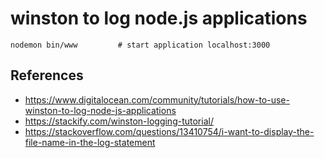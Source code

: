 # winston to log node.js applications

```shell
nodemon bin/www         # start application localhost:3000
```

## References

- https://www.digitalocean.com/community/tutorials/how-to-use-winston-to-log-node-js-applications
- https://stackify.com/winston-logging-tutorial/
- https://stackoverflow.com/questions/13410754/i-want-to-display-the-file-name-in-the-log-statement
